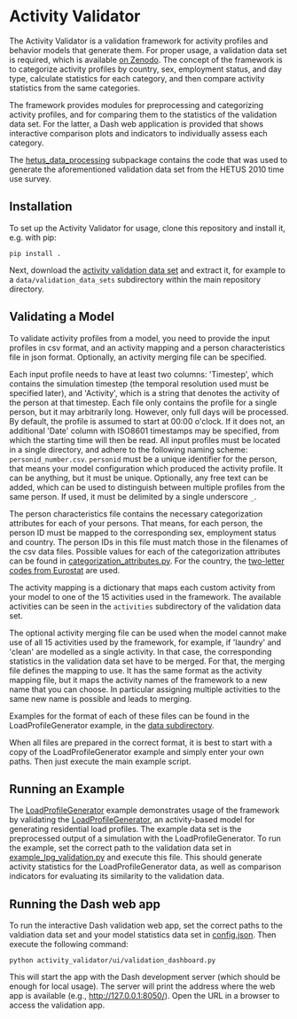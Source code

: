 # Activity Validator

The Activity Validator is a validation framework for activity profiles and behavior models that generate them. For proper usage, a validation data set is required, which is available [on Zenodo](https://doi.org/10.5281/zenodo.10835209).
The concept of the framework is to categorize activity profiles by country, sex, employment status, and day type, calculate statistics for each category, and then compare activity statistics from the same categories.

The framework provides modules for preprocessing and categorizing activity profiles, and for comparing them to the statistics of the validation data set. For the latter, a Dash web application is provided that shows interactive comparison plots and indicators to individually assess each category.

The [hetus_data_processing](activity_validator/hetus_data_processing) subpackage contains the code that was used to generate the aforementioned validation data set from the HETUS 2010 time use survey.

## Installation
To set up the Activity Validator for usage, clone this repository and install it, e.g. with pip:

    pip install .

Next, download the [activity validation data set]() and extract it, for example to a ```data/validation_data_sets``` subdirectory within the main repository directory.

## Validating a Model
To validate activity profiles from a model, you need to provide the input profiles in csv format, and an activity mapping and a person characteristics file in json format. Optionally, an activity merging file can be specified.

Each input profile needs to have at least two columns: 'Timestep', which contains the simulation timestep (the temporal resolution used must be specified later), and 'Activity', which is a string that denotes the activity of the person at that timestep. Each file only contains the profile for a single person, but it may arbitrarily long. However, only full days will be processed. By default, the profile is assumed to start at 00:00 o'clock. If it does not, an additional 'Date' column with ISO8601 timestamps may be specified, from which the starting time will then be read. All input profiles must be located in a single directory, and adhere to the following naming scheme: ```personid_number.csv```.
```personid``` must be a unique identifier for the person, that means your model configuration which produced the activity profile. It can be anything, but it must be unique. Optionally, any free text can be added, which can be used to distinguish between multiple profiles from the same person. If used, it must be delimited by a single underscore ```_```.

The person characteristics file contains the necessary categorization attributes for each of your persons. That means, for each person, the person ID must be mapped to the corresponding sex, employment status and country. The person IDs in this file must match those in the filenames of the csv data files. Possible values for each of the categorization attributes can be found in [categorization_attributes.py](activity_validator/categorization_attributes.py). For the country, the [two-letter codes from Eurostat](https://ec.europa.eu/eurostat/statistics-explained/index.php?title=Glossary:Country_codes) are used.

The activity mapping is a dictionary that maps each custom activity from your model to one of the 15 activities used in the framework. The available activities can be seen in the ```activities``` subdirectory of the validation data set.

The optional activity merging file can be used when the model cannot make use of all 15 activities used by the framework, for example, if 'laundry' and 'clean' are modelled as a single activity. In that case, the corresponding statistics in the validation data set have to be merged. For that, the merging file defines the mapping to use. It has the same format as the activity mapping file, but it maps the activity names of the framework to a new name that you can choose. In particular assigning multiple activities to the same new name is possible and leads to merging.

Examples for the format of each of these files can be found in the LoadProfileGenerator example, in the [data subdirectory](examples/LoadProfileGenerator/data).

When all files are prepared in the correct format, it is best to start with a copy of the LoadProfileGenerator example and simply enter your own paths. Then just execute the main example script.

## Running an Example
The [LoadProfileGenerator](examples/LoadProfileGenerator) example demonstrates usage of the framework by validating the [LoadProfileGenerator](https://www.loadprofilegenerator.de/), an activity-based model for generating residential load profiles. The example data set is the preprocessed output of a simulation with the LoadProfileGenerator.
To run the example, set the correct path to the validation data set in [example_lpg_validation.py](examples/LoadProfileGenerator/example_lpg_validation.py) and execute this file. This should generate activity statistics for the LoadProfileGenerator data, as well as comparison indicators for evaluating its similarity to the validation data.

## Running the Dash web app
To run the interactive Dash validation web app, set the correct paths to the valdiation data set and your model statistics data set in [config.json](activity_validator/ui/config.json). Then execute the following command:

    python activity_validator/ui/validation_dashboard.py

This will start the app with the Dash development server (which should be enough for local usage). The server will print the address where the web app is available (e.g., http://127.0.0.1:8050/). Open the URL in a browser to access the validation app.